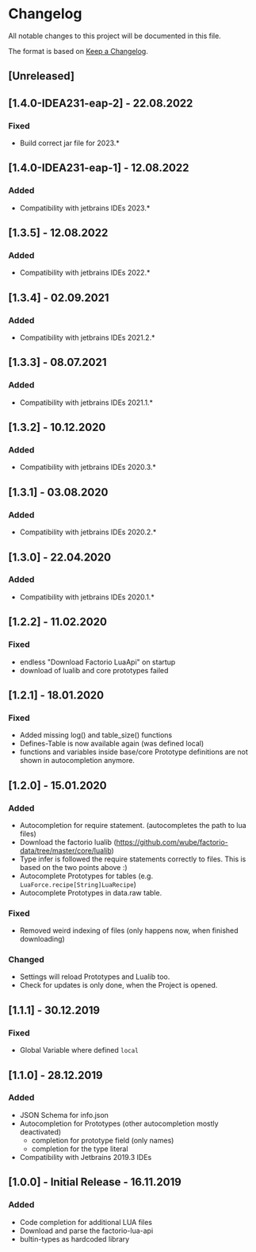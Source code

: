 # Changelog
All notable changes to this project will be documented in this file.

The format is based on [Keep a Changelog](https://keepachangelog.com/en/1.0.0/).

## [Unreleased]

## [1.4.0-IDEA231-eap-2] - 22.08.2022
### Fixed
- Build correct jar file for 2023.*

## [1.4.0-IDEA231-eap-1] - 12.08.2022
### Added
- Compatibility with jetbrains IDEs 2023.*

## [1.3.5] - 12.08.2022
### Added
- Compatibility with jetbrains IDEs 2022.*

## [1.3.4] - 02.09.2021
### Added
- Compatibility with jetbrains IDEs 2021.2.*

## [1.3.3] - 08.07.2021
### Added
- Compatibility with jetbrains IDEs 2021.1.*

## [1.3.2] - 10.12.2020
### Added
- Compatibility with jetbrains IDEs 2020.3.*

## [1.3.1] - 03.08.2020
### Added
- Compatibility with jetbrains IDEs 2020.2.*

## [1.3.0] - 22.04.2020
### Added
- Compatibility with jetbrains IDEs 2020.1.*

## [1.2.2] - 11.02.2020
### Fixed
- endless "Download Factorio LuaApi" on startup
- download of lualib and core prototypes failed

## [1.2.1] - 18.01.2020
### Fixed
- Added missing log() and table_size() functions
- Defines-Table is now available again (was defined local)
- functions and variables inside base/core Prototype definitions are not shown in autocompletion anymore.

## [1.2.0] - 15.01.2020
### Added
- Autocompletion for require statement. (autocompletes the path to lua files)
- Download the factorio lualib (https://github.com/wube/factorio-data/tree/master/core/lualib)
- Type infer is followed the require statements correctly to files. This is based on the two points above :)
- Autocomplete Prototypes for tables (e.g. `LuaForce.recipe[String]LuaRecipe`)
- Autocomplete Prototypes in data.raw table.

### Fixed
- Removed weird indexing of files (only happens now, when finished downloading)

### Changed
- Settings will reload Prototypes and Lualib too.
- Check for updates is only done, when the Project is opened.

## [1.1.1] - 30.12.2019
### Fixed
- Global Variable where defined `local`

## [1.1.0] - 28.12.2019
### Added
- JSON Schema for info.json
- Autocompletion for Prototypes (other autocompletion mostly deactivated)
    - completion for prototype field (only names)
    - completion for the type literal
- Compatibility with Jetbrains 2019.3 IDEs

## [1.0.0] - Initial Release - 16.11.2019
### Added
- Code completion for additional LUA files
- Download and parse the factorio-lua-api
- bultin-types as hardcoded library
